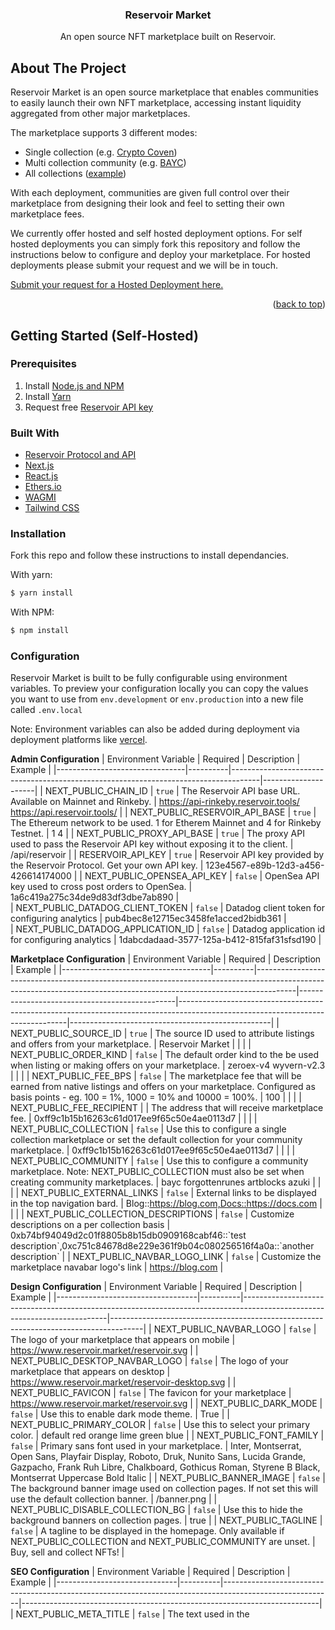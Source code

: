 <h3 align="center">Reservoir Market</h3>
  <p align="center">
An open source NFT marketplace built on Reservoir.

<!-- ABOUT THE PROJECT -->
## About The Project


Reservoir Market is an open source marketplace that enables communities to easily launch their own NFT marketplace, accessing instant liquidity aggregated from other major marketplaces.

The marketplace supports 3 different modes:

-   Single collection (e.g.  [Crypto Coven](https://cryptocoven.reservoir.market/))
-   Multi collection community (e.g.  [BAYC](https://bayc.reservoir.market/))
-   All collections ([example](https://www.reservoir.market/))

With each deployment, communities are given full control over their marketplace from designing their look and feel to setting their own marketplace fees.

We currently offer hosted and self hosted deployment options. For self hosted deployments you can simply fork this repository and follow the instructions below to configure and deploy your marketplace. For hosted deployments please submit your request and we will be in touch.

[Submit your request for a Hosted Deployment here.](https://forms.gle/o6mbPJb7bwaG22pm6)

<p align="right">(<a href="#top">back to top</a>)</p>



<!-- GETTING STARTED -->
## Getting Started (Self-Hosted)

### Prerequisites
1. Install [Node.js and NPM](https://docs.npmjs.com/downloading-and-installing-node-js-and-npm)
2. Install [Yarn](https://classic.yarnpkg.com/en/docs/install)
3. Request free [Reservoir API key](https://api.reservoir.tools/#/0.%20Auth/postApikeys)

### Built With

* [Reservoir Protocol and API](https://reservoirprotocol.github.io/)
* [Next.js](https://nextjs.org/)
* [React.js](https://reactjs.org/)
* [Ethers.io](https://ethers.io/)
* [WAGMI](https://wagmi.sh/)
* [Tailwind CSS](https://tailwindcss.com/)

### Installation

Fork this repo and follow these instructions to install dependancies.

With yarn:

```bash
$ yarn install
```

With NPM:

```bash
$ npm install
```

### Configuration
Reservoir Market is built to be fully configurable using environment variables. To preview your configuration locally you can copy the values you want to use from  `env.development`  or  `env.production`  into a new file called  `.env.local`

Note: Environment variables can also be added during deployment via deployment platforms like [vercel](https://vercel.com/).

**Admin Configuration**
| Environment Variable           | Required | Description                                                                         | Example              |
|--------------------------------|----------|-------------------------------------------------------------------------------------|---------------------|
| NEXT_PUBLIC_CHAIN_ID           | `true`   | The Reservoir API base URL. Available on Mainnet and Rinkeby.                       | https://api-rinkeby.reservoir.tools/ https://api.reservoir.tools/ |
| NEXT_PUBLIC_RESERVOIR_API_BASE | `true`   | The Ethereum network to be used. 1 for Etherem Mainnet and 4 for Rinkeby Testnet.   | 1 4                                                               |
| NEXT_PUBLIC_PROXY_API_BASE     | `true`   | The proxy API used to pass the Reservoir API key without exposing it to the client. | /api/reservoir                                                    |
| RESERVOIR_API_KEY              | `true`   | Reservoir API key provided by the Reservoir Protocol. Get your own API key.         | 123e4567-e89b-12d3-a456-426614174000                              |
| NEXT_PUBLIC_OPENSEA_API_KEY    | `false`  | OpenSea API key used to cross post orders to OpenSea.                               | 1a6c419a275c34de9d83df3dbe7ab890                                  |      
| NEXT_PUBLIC_DATADOG_CLIENT_TOKEN    | `false`  | Datadog client token for configuring analytics                               | pub4bec8e12715ec3458fe1acced2bidb361                                  |      
| NEXT_PUBLIC_DATADOG_APPLICATION_ID    | `false`  | Datadog application id for configuring analytics                               | 1dabcdadaad-3577-125a-b412-815faf31sfsd190                                  |      

**Marketplace Configuration**
| Environment Variable                | Required | Description                                                                                                                                                          | Example                                                                                      |
|-------------------------------------|----------|----------------------------------------------------------------------------------------------------------------------------------------------------------------------|-----------------------------------------------|--------------------------------------------------------------------------------------------------------------------------------|--------------------------------------------------|
| NEXT_PUBLIC_SOURCE_ID               | `true`   | The source ID used to attribute listings and offers from your marketplace.                                                                                           | Reservoir Market                              |                                                                                                                                |                                                  |
| NEXT_PUBLIC_ORDER_KIND              | `false`  | The default order kind to the be used when listing or making offers on your marketplace.                                                                             | zeroex-v4 wyvern-v2.3                         |                                                                                                                                |                                                  |
| NEXT_PUBLIC_FEE_BPS                 | `false`  | The marketplace fee that will be earned from native listings and offers on your marketplace. Configured as basis points - eg. 100 = 1%, 1000 = 10% and 10000 = 100%. | 100                                           |                                                                                                                                |                                                  |
| NEXT_PUBLIC_FEE_RECIPIENT           |          | The address that will receive marketplace fee.                                                                                                                       | 0xff9c1b15b16263c61d017ee9f65c50e4ae0113d7    |                                                                                                                                |                                                  |
| NEXT_PUBLIC_COLLECTION              | `false`  | Use this to configure a single collection marketplace or set the default collection for your community marketplace.                                                  | 0xff9c1b15b16263c61d017ee9f65c50e4ae0113d7    |                                                                                                                                |                                                  |
| NEXT_PUBLIC_COMMUNITY               | `false`  | Use this to configure a community marketplace. Note: NEXT_PUBLIC_COLLECTION must also be set when creating community marketplaces.                                   | bayc forgottenrunes artblocks azuki           |                                                                                                                                |                                                  |
| NEXT_PUBLIC_EXTERNAL_LINKS          | `false`  | External links to be displayed in the top navigation bard.                                                                                                           | Blog::https://blog.com,Docs::https://docs.com |                                                                                                                                |                                                  |
| NEXT_PUBLIC_COLLECTION_DESCRIPTIONS | `false`  | Customize descriptions on a per collection basis                                                                                                                                                                              | 0xb74bf94049d2c01f8805b8b15db0909168cabf46::\`test description\`,0xc751c84678d8e229e361f9b04c080256516f4a0a::\`another description\` |
| NEXT_PUBLIC_NAVBAR_LOGO_LINK | `false`  | Customize the marketplace navabar logo's link                                                                                                                                     | https://blog.com |

**Design Configuration**
| Environment Variable              | Required | Description                                                                                                              | Example                                                                              |
|-----------------------------------|----------|--------------------------------------------------------------------------------------------------------------------------|--------------------------------------------------------------------------------------|
| NEXT_PUBLIC_NAVBAR_LOGO           | `false`  | The logo of your marketplace that appears on mobile                                                                      | https://www.reservoir.market/reservoir.svg                                           |
| NEXT_PUBLIC_DESKTOP_NAVBAR_LOGO   | `false`  | The logo of your marketplace that appears on desktop                                                                     | https://www.reservoir.market/reservoir-desktop.svg                                   |
| NEXT_PUBLIC_FAVICON               | `false`  | The favicon for your marketplace                                                                                         | https://www.reservoir.market/reservoir.svg                                           |
| NEXT_PUBLIC_DARK_MODE             | `false`  | Use this to enable dark mode theme.                                                                                      | True                                                                                 |
| NEXT_PUBLIC_PRIMARY_COLOR         | `false`  | Use this to select your primary color.                                                                                   | default red orange lime green blue                                                   |
| NEXT_PUBLIC_FONT_FAMILY           | `false`  | Primary sans font used in your marketplace.                                                                              | Inter, Montserrat, Open Sans, Playfair Display, Roboto, Druk, Nunito Sans, Lucida Grande, Gazpacho, Frank Ruh Libre, Chalkboard, Gothicus Roman, Styrene B Black, Montserrat Uppercase Bold Italic |
| NEXT_PUBLIC_BANNER_IMAGE          | `false`  | The background banner image used on collection pages. If not set this will use the default collection banner.            | /banner.png                                                                          |
| NEXT_PUBLIC_DISABLE_COLLECTION_BG | `false`  | Use this to hide the background banners on collection pages.                                                             | true                                                                                 |
| NEXT_PUBLIC_TAGLINE               | `false`  | A tagline to be displayed in the homepage. Only available if NEXT_PUBLIC_COLLECTION and NEXT_PUBLIC_COMMUNITY are unset. | Buy, sell and collect NFTs!                                                          |

**SEO Configuration**
| Environment Variable         | Required | Description                                                                                             | Example                                                                  |
|------------------------------|----------|---------------------------------------------------------------------------------------------------------|--------------------------------------------------------------------------|
| NEXT_PUBLIC_META_TITLE       | `false`  | The text used in the <title> tag.                                                                       | Reservoir Market \| Open Source NFT Marketplace                          |
| NEXT_PUBLIC_META_DESCRIPTION | `false`  | The text used in the meta description <meta name="description" content={NEXT_PUBLIC_META_DESCRIPTION}/> | Reservoir Market is an open source NFT marketplace built with Reservoir. |
| NEXT_PUBLIC_META_OG_IMAGE    | `false`  | The image used in the meta og images <meta name="twitter:image" content={NEXT_PUBLIC_META_OG_IMAGE}/>   | https://www.reservoir.market/og.png                                      |


### Run the App

Once you have your setup ready, run:

With yarn:

    $ yarn dev

With npm:

    $ npm run dev

### Deploy with Vercel

This is a Next.js app that can be easily deployed using  [Vercel](https://vercel.com/). For  more information on how to deploy your Github reposistory with Vercel visit their [docs](https://vercel.com/docs/concepts/projects/overview).

<p align="right">(<a href="#top">back to top</a>)</p>


<!-- CONTACT -->
## Contact

Twitter: [@reservoir0x](https://twitter.com/reservoir0x)
Discord: [Reservoir Protocol](https://discord.gg/j5K9fESNwh)
Project Link: [Reservoir Protocol](https://reservoirprotocol.github.io/)

<p align="right">(<a href="#top">back to top</a>)</p>
